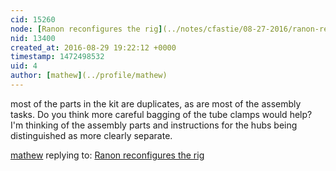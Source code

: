 ```yaml
---
cid: 15260
node: [Ranon reconfigures the rig](../notes/cfastie/08-27-2016/ranon-reconfigures-the-rig)
nid: 13400
created_at: 2016-08-29 19:22:12 +0000
timestamp: 1472498532
uid: 4
author: [mathew](../profile/mathew)
---
```


most of the parts in the kit are duplicates, as are most of the assembly tasks.  Do you think more careful bagging of the tube clamps would help? 
I'm thinking of the assembly parts and instructions for the hubs being distinguished as more clearly separate.

[mathew](../profile/mathew) replying to: [Ranon reconfigures the rig](../notes/cfastie/08-27-2016/ranon-reconfigures-the-rig)

